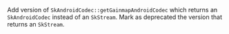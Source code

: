 Add version of `SkAndroidCodec::getGainmapAndroidCodec` which returns an `SkAndroidCodec` instead
of an `SkStream`. Mark as deprecated the version that returns an `SkStream`.
